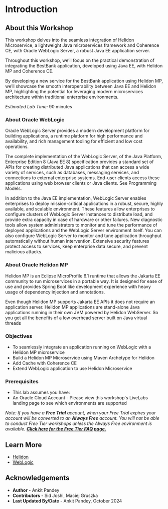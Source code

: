 # Introduction

## About this Workshop
This workshop delves into the seamless integration of Helidon Microservice, a lightweight Java microservices framework and Coherence CE, with Oracle WebLogic Server, a robust Java EE application server.

Throughout this workshop, we’ll focus on the practical demonstration of integrating the BestBank application, developed using Java EE, with Helidon MP and Coherence CE.

By developing a new service for the BestBank application using Helidon MP, we’ll showcase the smooth interoperability between Java EE and Helidon MP, highlighting the potential for leveraging modern microservices architecture within traditional enterprise environments.


*Estimated Lab Time:* 90 minutes

### About Oracle WebLogic
Oracle WebLogic Server provides a modern development platform for building applications, a runtime platform for high performance and availability, and rich management tooling for efficient and low cost operations.

The complete implementation of the WebLogic Server, of the Java Platform, Enterprise Edition 8 (Java EE 8) specification provides a standard set of APIs for creating distributed Java applications that can access a wide variety of services, such as databases, messaging services, and connections to external enterprise systems. End-user clients access these applications using web browser clients or Java clients. See Programming Models.

In addition to the Java EE implementation, WebLogic Server enables enterprises to deploy mission-critical applications in a robust, secure, highly available, and scalable environment. These features allow enterprises to configure clusters of WebLogic Server instances to distribute load, and provide extra capacity in case of hardware or other failures. New diagnostic tools allow system administrators to monitor and tune the performance of deployed applications and the WebLogic Server environment itself. You can also configure WebLogic Server to monitor and tune application throughput automatically without human intervention. Extensive security features protect access to services, keep enterprise data secure, and prevent malicious attacks.

### About Oracle Helidon MP

Helidon MP is an Eclipse MicroProfile 6.1 runtime that allows the Jakarta EE community to run microservices in a portable way. It is designed for ease of use and provides Spring Boot like development experience with heavy usage of dependency injection and annotations.

Even though Helidon MP supports Jakarta EE APIs it does not require an application server. Helidon MP applications are stand-alone Java applications running in their own JVM powered by Helidon WebServer. So you get all the benefits of a low overhead server built on Java virtual threads

### Objectives
* To seamlessly integrate an application running on WebLogic  with a Helidon MP microservice
* Build a Helidon MP Microservice using Maven Archetype for Helidon
* Add Cache with Coherence CE
* Extend WebLogic application to use Helidon Microservice

### Prerequisites
* This lab assumes you have:
* An Oracle Cloud Account - Please view this workshop's LiveLabs landing page to see which environments are supported


*Note: If you have a **Free Trial** account, when your Free Trial expires your account will be converted to an **Always Free** account. You will not be able to conduct Free Tier workshops unless the Always Free environment is available. **[Click here for the Free Tier FAQ page.](https://www.oracle.com/cloud/free/faq.html)***

## Learn More
* [Helidon](https://helidon.io/#/)
* [WebLogic](https://docs.oracle.com/en/middleware/standalone/weblogic-server/14.1.1.0/index.html)


## Acknowledgements
* **Author** - Ankit Pandey
* **Contributors** - Sid Joshi, Maciej Gruszka
* **Last Updated By/Date** - Ankit Pandey, October 2024
